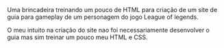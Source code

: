 Uma brincadeira treinando um pouco de HTML para criação de um site de guia para gameplay de um personagem do jogo League of legends.

O meu intuito na criação do site nao foi necessariamente desenvolver o guia mas sim treinar um pouco meu HTML e CSS.
